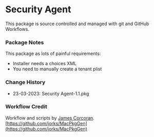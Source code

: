 # Security Agent

This package is source controlled and managed with git and GitHub Workflows.

### Package Notes

This package as lots of painful requirements:

- Installer needs a choices XML
- You need to manually create a tenant plist

### Change History

- 23-03-2023: Security Agent-1.1.pkg

### Workflow Credit

Workflow and scripts by [James Corcoran](https://jorks.net).</br>
[https://github.com/jorks/MacPkgGen](https://github.com/jorks/MacPkgGen)
